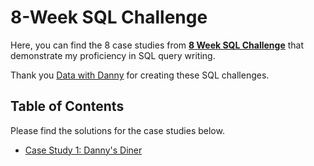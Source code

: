 # 8-Week SQL Challenge

Here, you can find the 8 case studies from **[8 Week SQL Challenge](https://8weeksqlchallenge.com)** that demonstrate my proficiency in SQL query writing.

Thank you [Data with Danny](https://www.linkedin.com/company/datawithdanny/) for creating these SQL challenges. 

## Table of Contents

Please find the solutions for the case studies below. 
- [Case Study 1: Danny's Diner]()
